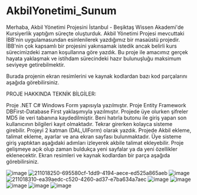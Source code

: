 # AkbilYonetimi_Sunum

Merhaba, Akbil Yönetimi Projesini İstanbul - Beşiktaş Wissen Akademi'de Kursiyerlik yaptığım süreçte oluşturduk. Akbil Yönetimi Projesi mevcuttaki İBB'nin uygulamasundan esinlenilerek yazdığımız bir masaüstü projedir. İBB'nin çok kapsamlı bir projesini yakınsamak istedik ancak belirli kurs sürecimizdeki zaman koşullarına göre yazdık. Bu proje ile amacımız gerçek hayata yaklaşmak ve istihdam sürecindeki hazır bulunuşluğu maksimum seviyeye getirebilmektir.

Burada projenin ekran resimlerini ve kaynak kodlardan bazı kod parçalarını aşağıda görebilirsiniz.

PROJE HAKKINDA TEKNİK BİLGİLER:

Proje .NET C# Windows Form yapısıyla yazılmıştır. Proje Entity Framework DBFirst-Database First yaklaşımıyla yazılmıştır. Projede üye olurken şifreler MD5 ile veri tabanına kaydedilmiştir. Beni hatırla butonu ile giriş yapan son kullanıcının bilgileri kayıt olmaktadır. Tekrar girerken kolayca sisteme girebilir. Projeyi 2 katman (DAL,UIForm) olarak yazdık. Projede Akbil ekleme, talimat ekleme, ayarlar ve ana ekran sayfası bulunmaktadır. Üye sisteme giriş yaptıktan aşağıdaki adımları izleyerek akbile talimat ekleyebilir. Proje gelişmeye açık olup zaman buldukça yeni sayfalar ya da yeni özellikler eklenecektir. Ekran resimleri ve kaynak kodlardan bir parça aşağıda görebilirsiniz.


![image](https://user-images.githubusercontent.com/120460194/220854201-9afab651-4abb-4078-b50c-ef0b84604ca4.png)
![211018250-695580cf-1dd9-4194-aece-ed525a865aeb](https://user-images.githubusercontent.com/120460194/220854306-bd5932cd-801d-400d-b765-319c871b3276.png)
![image](https://user-images.githubusercontent.com/120460194/220854385-5bc05989-2f16-437d-a5d5-8fc7e0403078.png)
![211018310-ea39aedc-c520-4260-ad37-e7ba634a7aec](https://user-images.githubusercontent.com/120460194/220859076-5a7dcafb-09b3-4f4f-b8ef-5d8a08eda18d.png)
![image](https://user-images.githubusercontent.com/120460194/220855285-31f2bd59-ee61-4746-963c-a10af5aa230c.png)
![image](https://user-images.githubusercontent.com/120460194/220855594-946b0131-51d0-4e7c-94b7-f73284604781.png)
![image](https://user-images.githubusercontent.com/120460194/220858737-a92f15a7-1515-465f-8329-72203acaf3c2.png)
![image](https://user-images.githubusercontent.com/120460194/220858809-3c2b39ad-5779-4813-b83f-b3ea960bb11b.png)
![image](https://user-images.githubusercontent.com/120460194/220858914-5d57752d-a2f9-4d16-a09e-b7a39d21e9ad.png)









